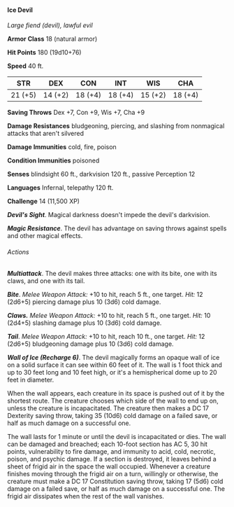 #### Ice Devil

*Large fiend (devil), lawful evil*

**Armor Class** 18 (natural armor)

**Hit Points** 180 (19d10+76)

**Speed** 40 ft.

| STR     | DEX     | CON     | INT     | WIS     | CHA     |
|---------|---------|---------|---------|---------|---------|
| 21 (+5) | 14 (+2) | 18 (+4) | 18 (+4) | 15 (+2) | 18 (+4) |

**Saving Throws** Dex +7, Con +9, Wis +7, Cha +9

**Damage Resistances** bludgeoning, piercing, and slashing from nonmagical attacks that aren't silvered

**Damage Immunities** cold, fire, poison

**Condition Immunities** poisoned

**Senses** blindsight 60 ft., darkvision 120 ft., passive Perception 12

**Languages** Infernal, telepathy 120 ft.

**Challenge** 14 (11,500 XP)

***Devil's Sight***. Magical darkness doesn't impede the devil's darkvision.

***Magic Resistance***. The devil has advantage on saving throws against spells and other magical effects.

###### Actions

***Multiattack***. The devil makes three attacks: one with its bite, one with its claws, and one with its tail.

***Bite***. *Melee Weapon Attack:* +10 to hit, reach 5 ft., one target. *Hit:* 12 (2d6+5) piercing damage plus 10 (3d6) cold damage.

***Claws.*** *Melee Weapon Attack:* +10 to hit, reach 5 ft., one target. *Hit:* 10 (2d4+5) slashing damage plus 10 (3d6) cold damage.

***Tail***. *Melee Weapon Attack:* +10 to hit, reach 10 ft., one target. *Hit:* 12 (2d6+5) bludgeoning damage plus 10 (3d6) cold damage.

***Wall of Ice (Recharge 6)***. The devil magically forms an opaque wall of ice on a solid surface it can see within 60 feet of it. The wall is 1 foot thick and up to 30 feet long and 10 feet high, or it's a hemispherical dome up to 20 feet in diameter.

When the wall appears, each creature in its space is pushed out of it by the shortest route. The creature chooses which side of the wall to end up on, unless the creature is incapacitated. The creature then makes a DC 17 Dexterity saving throw, taking 35 (10d6) cold damage on a failed save, or half as much damage on a successful one.

The wall lasts for 1 minute or until the devil is incapacitated or dies. The wall can be damaged and breached; each 10-foot section has AC 5, 30 hit points, vulnerability to fire damage, and immunity to acid, cold, necrotic, poison, and psychic damage. If a section is destroyed, it leaves behind a sheet of frigid air in the space the wall occupied. Whenever a creature finishes moving through the frigid air on a turn, willingly or otherwise, the creature must make a DC 17 Constitution saving throw, taking 17 (5d6) cold damage on a failed save, or half as much damage on a successful one. The frigid air dissipates when the rest of the wall vanishes.
